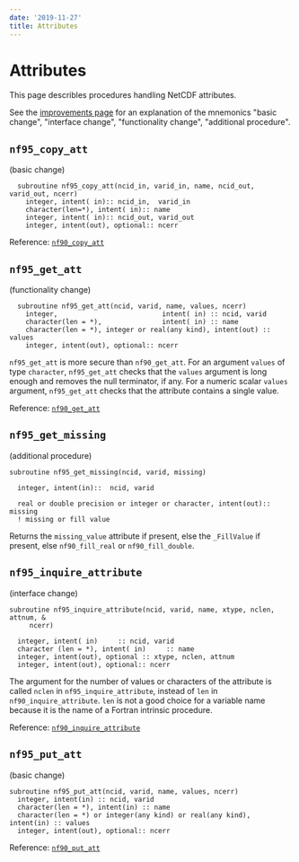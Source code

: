 ```yaml
---
date: '2019-11-27'
title: Attributes
---
```


Attributes
===

This page describles procedures handling NetCDF attributes.

See the [improvements page](improvements.md) for an explanation of
the mnemonics "basic change", "interface change", "functionality
change", "additional procedure".

`nf95_copy_att`
---

(basic change)

      subroutine nf95_copy_att(ncid_in, varid_in, name, ncid_out, varid_out, ncerr)
        integer, intent( in):: ncid_in,  varid_in
        character(len=*), intent( in):: name
        integer, intent( in):: ncid_out, varid_out
        integer, intent(out), optional:: ncerr

Reference:
[`nf90_copy_att`](https://docs.unidata.ucar.edu/netcdf-fortran/current/f90-attributes.html#f90-copy-attribute-from-one-netcdf-to-another-nf90_copy_att)

`nf95_get_att`
---

(functionality change)

      subroutine nf95_get_att(ncid, varid, name, values, ncerr)
        integer,                          intent( in) :: ncid, varid
        character(len = *),               intent( in) :: name
        character(len = *), integer or real(any kind), intent(out) :: values
        integer, intent(out), optional:: ncerr

`nf95_get_att` is more secure than `nf90_get_att`. For an argument
`values` of type `character`, `nf95_get_att` checks that the `values`
argument is long enough and removes the null terminator, if any. For a
numeric scalar `values` argument, `nf95_get_att` checks that the
attribute contains a single value.

Reference:
[`nf90_get_att`](https://docs.unidata.ucar.edu/netcdf-fortran/current/f90-attributes.html#f90-get-attributes-values-nf90_get_att)

`nf95_get_missing`
---

(additional procedure)

```
subroutine nf95_get_missing(ncid, varid, missing)

  integer, intent(in)::  ncid, varid
  
  real or double precision or integer or character, intent(out):: missing
  ! missing or fill value
```

Returns the `missing_value` attribute if present, else the `_FillValue`
if present, else `nf90_fill_real` or `nf90_fill_double`.

`nf95_inquire_attribute`
---

(interface change)

```
subroutine nf95_inquire_attribute(ncid, varid, name, xtype, nclen, attnum, &
     ncerr)

  integer, intent( in)     :: ncid, varid
  character (len = *), intent( in)     :: name
  integer, intent(out), optional :: xtype, nclen, attnum
  integer, intent(out), optional:: ncerr
```

The argument for the number of values or characters of the attribute is
called `nclen` in `nf95_inquire_attribute`, instead of `len` in
`nf90_inquire_attribute`. `len` is not a good choice for a variable name
because it is the name of a Fortran intrinsic procedure.

Reference:
[`nf90_inquire_attribute`](https://docs.unidata.ucar.edu/netcdf-fortran/current/f90-attributes.html#f90-get-information-about-an-attribute-nf90_inquire_attribute-and-nf90_inq_attname)

`nf95_put_att`
---

(basic change)

```
subroutine nf95_put_att(ncid, varid, name, values, ncerr)
  integer, intent(in) :: ncid, varid
  character(len = *), intent(in) :: name
  character(len = *) or integer(any kind) or real(any kind), intent(in) :: values
  integer, intent(out), optional:: ncerr
```

Reference:
[`nf90_put_att`](https://docs.unidata.ucar.edu/netcdf-fortran/current/f90-attributes.html#f90-create-an-attribute-nf90_put_att)
